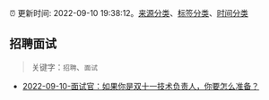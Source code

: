 :alarm_clock: 更新时间: 2022-09-10 19:38:12。[来源分类](../README.md)、[标签分类](../TAGS.md)、[时间分类](../TIMELINE.md)

## 招聘面试


> 关键字：`招聘`、`面试`



- [2022-09-10-面试官：如果你是双十一技术负责人，你要怎么准备？](https://toutiao.io/k/wsy1c4f) 